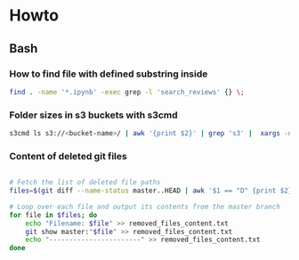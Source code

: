 # Howto

## Bash

### How to find file with defined substring inside
```bash
find . -name '*.ipynb' -exec grep -l 'search_reviews' {} \;
```

### Folder sizes in s3 buckets with s3cmd
```bash
s3cmd ls s3://<bucket-name>/ | awk '{print $2}' | grep 's3' |  xargs -n 1 -I {} s3cmd du -H {}
```

### Content of deleted git files
```bash

# Fetch the list of deleted file paths
files=$(git diff --name-status master..HEAD | awk '$1 == "D" {print $2}')

# Loop over each file and output its contents from the master branch
for file in $files; do
    echo "Filename: $file" >> removed_files_content.txt
    git show master:"$file" >> removed_files_content.txt
    echo "-----------------------" >> removed_files_content.txt
done

```